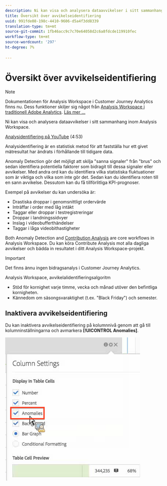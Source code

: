 ```yaml
---
description: Ni kan visa och analysera dataavvikelser i sitt sammanhang, inom Analysis Workspace.
title: Översikt över avvikelseidentifiering
uuid: 991fde08-198c-4410-9606-d5a4f3dd8339
translation-type: tm+mt
source-git-commit: 1fb46acc9c7c70e64058d2c6a8fdcde119910fec
workflow-type: tm+mt
source-wordcount: '297'
ht-degree: 7%

---
```



# Översikt över avvikelseidentifiering

>[!NOTE]
>
>Dokumentationen för Analysis Workspace i Customer Journey Analytics finns nu. Dess funktioner skiljer sig något från [Analysis Workspace i traditionell Adobe Analytics](https://docs.adobe.com/content/help/en/analytics/analyze/analysis-workspace/home.html). [Läs mer …](/help/getting-started/cja-aa.md)

Ni kan visa och analysera dataavvikelser i sitt sammanhang inom Analysis Workspace.

[Analysidentifiering på YouTube](https://www.youtube.com/watch?v=krXyQCjXoeU&amp;index=63&amp;list=PL2tCx83mn7GuNnQdYGOtlyCu0V5mEZ8sS) (4:53)

Analysidentifiering är en statistisk metod för att fastställa hur ett givet mätresultat har ändrats i förhållande till tidigare data.

Anomaly Detection gör det möjligt att skilja &quot;sanna signaler&quot; från &quot;brus&quot; och sedan identifiera potentiella faktorer som bidragit till dessa signaler eller avvikelser. Med andra ord kan du identifiera vilka statistiska fluktuationer som är viktiga och vilka som inte gör det. Sedan kan du identifiera roten till en sann avvikelse. Dessutom kan du få tillförlitliga KPI-prognoser.

Exempel på avvikelser du kan undersöka är:

* Drastiska droppar i genomsnittligt ordervärde
* Inträffar i order med låg intäkt
* Taggar eller droppar i testregistreringar
* Droppar i landningssidvyer
* Inslag i videobufferthändelser
* Taggar i låga videobithastigheter

Both Anomaly Detection and [Contribution Analysis](https://docs.adobe.com/content/help/sv-SE/analytics/analyze/analysis-workspace/virtual-analyst/anomaly-detection/anomaly-detection.html) are core workflows in Analysis Workspace. Du kan köra Contribute Analysis mot alla dagliga avvikelser och bädda in resultatet i ditt Analysis Workspace-projekt.

>[!IMPORTANT]
>
>Det finns ännu ingen bidragsanalys i Customer Journey Analytics.

Analysis Workspace, avvikelalidentifieringsalgoritm

* Stöd för kornighet varje timme, vecka och månad utöver den befintliga kornigheten.
* Kännedom om säsongsvaraktighet (t.ex. &quot;Black Friday&quot;) och semester.

## Inaktivera avvikelseidentifiering

Du kan inaktivera avvikelseidentifiering på kolumnnivå genom att gå till kolumninställningarna och avmarkera **[!UICONTROL Anomalies]**.

![](assets/turnoff_anomalies.png)
